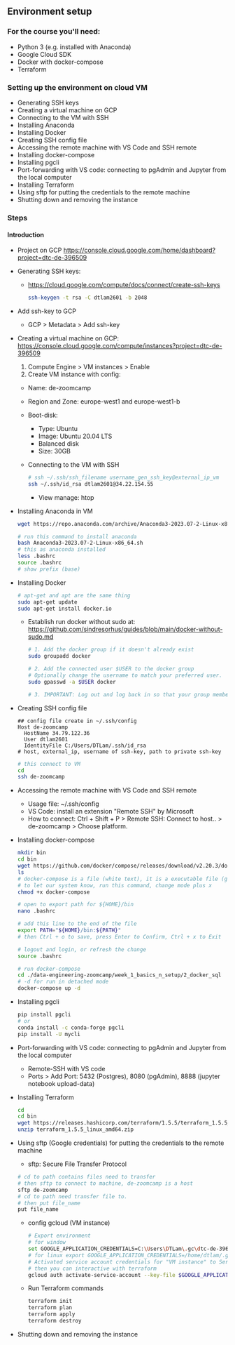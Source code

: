 ## Environment setup

### For the course you'll need:
* Python 3 (e.g. installed with Anaconda)
* Google Cloud SDK
* Docker with docker-compose
* Terraform


### Setting up the environment on cloud VM
* Generating SSH keys
* Creating a virtual machine on GCP
* Connecting to the VM with SSH
* Installing Anaconda
* Installing Docker
* Creating SSH config file
* Accessing the remote machine with VS Code and SSH remote
* Installing docker-compose
* Installing pgcli
* Port-forwarding with VS code: connecting to pgAdmin and Jupyter from the local computer
* Installing Terraform
* Using sftp for putting the credentials to the remote machine
* Shutting down and removing the instance


### Steps
#### Introduction
* Project on GCP
  https://console.cloud.google.com/home/dashboard?project=dtc-de-396509

* Generating SSH keys:
  * https://cloud.google.com/compute/docs/connect/create-ssh-keys
    ```bash
    ssh-keygen -t rsa -C dtlam2601 -b 2048
    ```
* Add ssh-key to GCP
   * GCP > Metadata > Add ssh-key

* Creating a virtual machine on GCP: https://console.cloud.google.com/compute/instances?project=dtc-de-396509
  1. Compute Engine > VM instances > Enable
  2. Create VM instance with config:
    * Name: de-zoomcamp
    * Region and Zone: europe-west1 and europe-west1-b
    * Boot-disk:
      * Type: Ubuntu
      * Image: Ubuntu 20.04 LTS
      * Balanced disk
      * Size: 30GB

  * Connecting to the VM with SSH
    ```bash
    # ssh ~/.ssh/ssh_filename username_gen_ssh_key@external_ip_vm
    ssh ~/.ssh/id_rsa dtlam2601@34.22.154.55
    ```
    * View manage: htop

* Installing Anaconda in VM
  ```bash
  wget https://repo.anaconda.com/archive/Anaconda3-2023.07-2-Linux-x86_64.sh

  # run this command to install anaconda
  bash Anaconda3-2023.07-2-Linux-x86_64.sh
  # this as anaconda installed
  less .bashrc
  source .bashrc
  # show prefix (base)
  ```
  
  
* Installing Docker
  ```bash
  # apt-get and apt are the same thing
  sudo apt-get update
  sudo apt-get install docker.io
  ```
  * Establish run docker without sudo at: https://github.com/sindresorhus/guides/blob/main/docker-without-sudo.md
    ```bash
    # 1. Add the docker group if it doesn't already exist
    sudo groupadd docker
    
    # 2. Add the connected user $USER to the docker group
    # Optionally change the username to match your preferred user.
    sudo gpasswd -a $USER docker

    # 3. IMPORTANT: Log out and log back in so that your group membership is re-evaluated.
    ```

* Creating SSH config file
  ```
  ## config file create in ~/.ssh/config
  Host de-zoomcamp
    HostName 34.79.122.36
    User dtlam2601
    IdentityFile C:/Users/DTLam/.ssh/id_rsa
  # host, external_ip, username of ssh-key, path to private ssh-key
  ```
  ```bash
  # this connect to VM
  cd
  ssh de-zoomcamp
  ```

* Accessing the remote machine with VS Code and SSH remote
  * Usage file: ~/.ssh/config
  * VS Code: install an extension "Remote SSH" by Microsoft
  * How to connect: Ctrl + Shift + P > Remote SSH: Connect to host.. > de-zoomcamp > Choose platform.

* Installing docker-compose
  ```bash
  mkdir bin
  cd bin
  wget https://github.com/docker/compose/releases/download/v2.20.3/docker-compose-linux-x86_64 -O docker-compose
  ls
  # docker-compose is a file (white text), it is a executable file (green text), but system doesn't know this.
  # to let our system know, run this command, change mode plus x 
  chmod +x docker-compose
  ```
  ```bash
  # open to export path for ${HOME}/bin
  nano .bashrc
  
  # add this line to the end of the file
  export PATH="${HOME}/bin:${PATH}"
  # then Ctrl + o to save, press Enter to Confirm, Ctrl + x to Exit

  # logout and login, or refresh the change
  source .bashrc

  # run docker-compose
  cd ./data-engineering-zoomcamp/week_1_basics_n_setup/2_docker_sql
  # -d for run in detached mode
  docker-compose up -d
  ```
  
* Installing pgcli
  ```bash
  pip install pgcli
  # or
  conda install -c conda-forge pgcli
  pip install -U mycli
  ```

* Port-forwarding with VS code: connecting to pgAdmin and Jupyter from the local computer
  * Remote-SSH with VS code
  * Ports > Add Port: 5432 (Postgres), 8080 (pgAdmin), 8888 (jupyter notebook upload-data)

* Installing Terraform
  ```bash
  cd
  cd bin
  wget https://releases.hashicorp.com/terraform/1.5.5/terraform_1.5.5_linux_amd64.zip
  unzip terraform_1.5.5_linux_amd64.zip
  ```
* Using sftp (Google credentials) for putting the credentials to the remote machine
  * sftp: Secure File Transfer Protocol
  ```bash
  # cd to path contains files need to transfer
  # then sftp to connect to machine, de-zoomcamp is a host
  sftp de-zoomcamp
  # cd to path need transfer file to.
  # then put file_name
  put file_name
  ```
  * config gcloud (VM instance)
    ```bash
    # Export environment
    # for window
    set GOOGLE_APPLICATION_CREDENTIALS=C:\Users\DTLam\.gc\dtc-de-396509.json
    # for linux export GOOGLE_APPLICATION_CREDENTIALS=/home/dtlam/.gc/dtc-de-396509.json
    # Activated service account credentials for "VM instance" to Service account GCP ([dtc-de-user@dtc-de-396509.iam.gserviceaccount.com])
    # then you can interactive with terraform
    gcloud auth activate-service-account --key-file $GOOGLE_APPLICATION_CREDENTIALS
    ```

  * Run Terraform commands
    ```bash
    terraform init
    terraform plan
    terraform apply
    terraform destroy
    ```
* Shutting down and removing the instance
